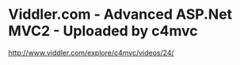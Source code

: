 <!--
id: 460566338
link: http://kevinisom.info/post/460566338/viddler-com-advanced-asp-net-mvc2-uploaded-by
slug: viddler-com-advanced-asp-net-mvc2-uploaded-by
date: Sat Mar 20 2010 20:46:20 GMT+1300 (NZDT)
raw: {"blog_name":"kevinisom","id":460566338,"post_url":"http://kevinisom.info/post/460566338/viddler-com-advanced-asp-net-mvc2-uploaded-by","slug":"viddler-com-advanced-asp-net-mvc2-uploaded-by","type":"link","date":"2010-03-20 07:46:20 GMT","timestamp":1269071180,"state":"published","format":"html","reblog_key":"0JI6QLfy","tags":[],"short_url":"http://tmblr.co/Zw68YyRSwz2","highlighted":[],"feed_item":"http://www.viddler.com/explore/c4mvc/videos/24/","from_feed_id":"650234","note_count":0,"title":"Viddler.com - \n    Advanced ASP.Net MVC2 - Uploaded by c4mvc","url":"http://www.viddler.com/explore/c4mvc/videos/24/","description":""}
publish: 2010-03-020
tags: 
title: Viddler.com - 
    Advanced ASP.Net MVC2 - Uploaded by c4mvc
-->


Viddler.com - 
    Advanced ASP.Net MVC2 - Uploaded by c4mvc
============================================================

<http://www.viddler.com/explore/c4mvc/videos/24/>


